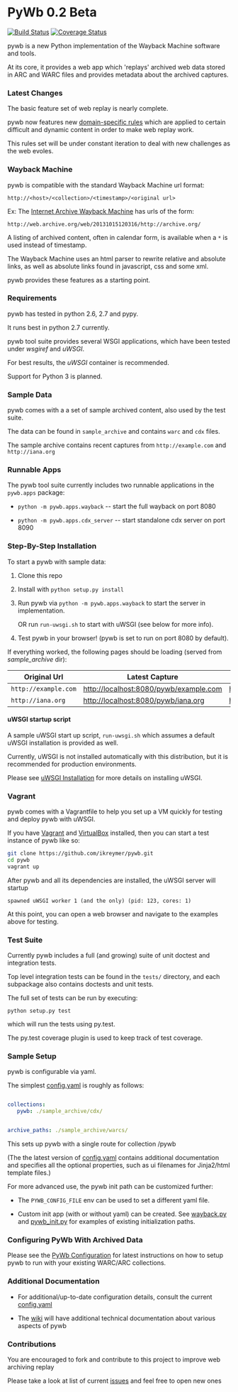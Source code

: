 PyWb 0.2 Beta
==============

[![Build Status](https://travis-ci.org/ikreymer/pywb.png?branch=master)](https://travis-ci.org/ikreymer/pywb)
[![Coverage Status](https://coveralls.io/repos/ikreymer/pywb/badge.png?branch=master)](https://coveralls.io/r/ikreymer/pywb?branch=master)

pywb is a new Python implementation of the Wayback Machine software and tools.

At its core, it provides a web app which 'replays' archived web data stored in ARC and WARC files and provides metadata about the archived
captures.


### Latest Changes ###

The basic feature set of web replay is nearly complete.

pywb now features new [domain-specific rules](pywb/rules.yaml) which are applied to certain difficult and dynamic content in order to make web replay work.

This rules set will be under constant iteration to deal with new challenges as the web evoles.


### Wayback Machine

pywb is compatible with the standard Wayback Machine url format:

`http://<host>/<collection>/<timestamp>/<original url>`


Ex: The [Internet Archive Wayback Machine](https//archive.org/web/) has urls of the form:

`http://web.archive.org/web/20131015120316/http://archive.org/`


A listing of archived content, often in calendar form, is available when a `*` is used instead of timestamp.


The Wayback Machine uses an html parser to rewrite relative and absolute links, as well as absolute links found in javascript, css and some xml.

pywb provides these features as a starting point.


### Requirements

pywb has tested in python 2.6, 2.7 and pypy.

It runs best in python 2.7 currently.

pywb tool suite provides several WSGI applications, which have been tested under
*wsgiref* and *uWSGI*.

For best results, the *uWSGI* container is recommended.

Support for Python 3 is planned.

### Sample Data

pywb comes with a a set of sample archived content, also used by the test suite.

The data can be found in `sample_archive` and contains `warc` and `cdx` files.

The sample archive contains recent captures from `http://example.com` and `http://iana.org`

### Runnable Apps

The pywb tool suite currently includes two runnable applications in the `pywb.apps` package:

* `python -m pywb.apps.wayback` -- start the full wayback on port 8080

* `python -m pywb.apps.cdx_server` -- start standalone cdx server on port 8090


### Step-By-Step Installation

To start a pywb with sample data:

1. Clone this repo

2. Install with `python setup.py install`

3. Run pywb via `python -m pywb.apps.wayback` to start the server in implementation.

   OR run `run-uwsgi.sh` to start with uWSGI (see below for more info).

4. Test pywb in your browser!  (pywb is set to run on port 8080 by default).


If everything worked, the following pages should be loading (served from *sample_archive* dir):


| Original Url       | Latest Capture  | List of All Captures    |
| -------------      | -------------   | ----------------------- |
| `http://example.com` | [http://localhost:8080/pywb/example.com](http://localhost:8080/pywb/example.com) | [http://localhost:8080/pywb/*/example.com](http://localhost:8080/pywb/*/example.com) |
| `http://iana.org`    | [http://localhost:8080/pywb/iana.org](http://localhost:8080/pywb/iana.org) | [http://localhost:8080/pywb/*/iana.org](http://localhost:8080/pywb/*/iana.org) |

#### uWSGI startup script

A sample uWSGI start up script, `run-uwsgi.sh` which assumes a default uWSGI installation is provided as well.

Currently, uWSGI is not installed automatically with this distribution, but it is recommended for production environments.

Please see [uWSGI Installation][1] for more details on installing uWSGI.


### Vagrant

pywb comes with a Vagrantfile to help you set up a VM quickly for testing and deploy pywb
with uWSGI.

If you have [Vagrant](http://www.vagrantup.com/) and [VirtualBox](https://www.virtualbox.org/)
installed, then you can start a test instance of pywb like so:

```bash
git clone https://github.com/ikreymer/pywb.git
cd pywb
vagrant up
```

After pywb and all its dependencies are installed, the uWSGI server will startup

```
spawned uWSGI worker 1 (and the only) (pid: 123, cores: 1)
```

At this point, you can open a web browser and navigate to the examples above for testing.


### Test Suite

Currently pywb includes a full (and growing) suite of unit doctest and integration tests.

Top level integration tests can be found in the `tests/` directory,
and each subpackage also contains doctests and unit tests.


The full set of tests can be run by executing:

`python setup.py test`

which will run the tests using py.test.

The py.test coverage plugin is used to keep track of test coverage.


### Sample Setup

pywb is configurable via yaml.

The simplest [config.yaml](config.yaml) is roughly as follows:

```yaml

collections:
   pywb: ./sample_archive/cdx/


archive_paths: ./sample_archive/warcs/

```

This sets up pywb with a single route for collection /pywb


(The the latest version of [config.yaml](config.yaml) contains additional documentation and specifies
all the optional properties, such as ui filenames for Jinja2/html template files.)


For more advanced use, the pywb init path can be customized further:


* The `PYWB_CONFIG_FILE` env can be used to set a different yaml file.

* Custom init app (with or without yaml) can be created. See [wayback.py](pywb/apps/wayback.py) and [pywb_init.py](pywb/core/pywb_init.py) for examples
  of existing initialization paths.


### Configuring PyWb With Archived Data

Please see the [PyWb Configuration](https://github.com/ikreymer/pywb/wiki/Pywb-Configuration) for latest instructions on how to setup pywb to run with your existing WARC/ARC collections.

### Additional Documentation

* For additional/up-to-date configuration details, consult the current [config.yaml](config.yaml)

* The [wiki](https://github.com/ikreymer/pywb/wiki) will have additional technical documentation about various aspects of pywb

### Contributions

You are encouraged to fork and contribute to this project to improve web archiving replay

Please take a look at list of current [issues](https://github.com/ikreymer/pywb/issues?state=open) and feel free to open new ones


[1]: http://uwsgi-docs.readthedocs.org/en/latest/Install.html
